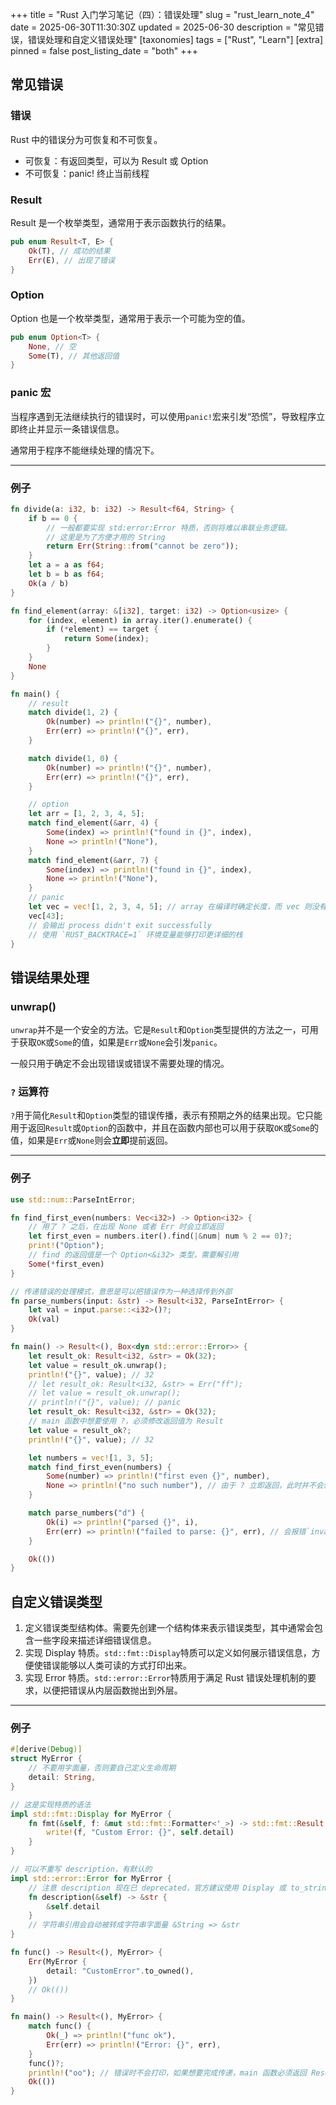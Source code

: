 +++
title = "Rust 入门学习笔记（四）：错误处理"
slug = "rust_learn_note_4"
date = 2025-06-30T11:30:30Z
updated = 2025-06-30
description = "常见错误，错误处理和自定义错误处理"
[taxonomies]
tags = ["Rust", "Learn"]
[extra]
pinned = false
post_listing_date = "both"
+++

## 常见错误

### 错误
Rust 中的错误分为可恢复和不可恢复。
- 可恢复：有返回类型，可以为 Result 或 Option
- 不可恢复：panic! 终止当前线程

### Result
Result 是一个枚举类型，通常用于表示函数执行的结果。
```rust,name=result.rs
pub enum Result<T, E> {
    Ok(T), // 成功的结果
    Err(E), // 出现了错误
}
```

### Option
Option 也是一个枚举类型，通常用于表示一个可能为空的值。
```rust,name=option.rs
pub enum Option<T> {
    None, // 空
    Some(T), // 其他返回值
}
```

### panic 宏
当程序遇到无法继续执行的错误时，可以使用`panic!`宏来引发“恐慌”，导致程序立即终止并显示一条错误信息。

通常用于程序不能继续处理的情况下。

***
### 例子
```rust
fn divide(a: i32, b: i32) -> Result<f64, String> {
    if b == 0 {
        // 一般都要实现 std:error:Error 特质，否则将难以串联业务逻辑。
        // 这里是为了方便才用的 String
        return Err(String::from("cannot be zero"));
    }
    let a = a as f64;
    let b = b as f64;
    Ok(a / b)
}

fn find_element(array: &[i32], target: i32) -> Option<usize> {
    for (index, element) in array.iter().enumerate() {
        if (*element) == target {
            return Some(index);
        }
    }
    None
}

fn main() {
    // result
    match divide(1, 2) {
        Ok(number) => println!("{}", number),
        Err(err) => println!("{}", err),
    }

    match divide(1, 0) {
        Ok(number) => println!("{}", number),
        Err(err) => println!("{}", err),
    }

    // option
    let arr = [1, 2, 3, 4, 5];
    match find_element(&arr, 4) {
        Some(index) => println!("found in {}", index),
        None => println!("None"),
    }
    match find_element(&arr, 7) {
        Some(index) => println!("found in {}", index),
        None => println!("None"),
    }
    // panic
    let vec = vec![1, 2, 3, 4, 5]; // array 在编译时确定长度，而 vec 则没有，如用 array 出现的将是编译错误而非运行时
    vec[43];
    // 会输出 process didn't exit successfully
    // 使用 `RUST_BACKTRACE=1` 环境变量能够打印更详细的栈
}
```

## 错误结果处理

### unwrap()
`unwrap`并不是一个安全的方法。它是`Result`和`Option`类型提供的方法之一，可用于获取`OK`或`Some`的值，如果是`Err`或`None`会引发`panic`。

一般只用于确定不会出现错误或错误不需要处理的情况。

### `?` 运算符
`?`用于简化`Result`和`Option`类型的错误传播，表示有预期之外的结果出现。它只能用于返回`Result`或`Option`的函数中，并且在函数内部也可以用于获取`OK`或`Some`的值，如果是`Err`或`None`则会**立即**提前返回。

***
### 例子
```rust
use std::num::ParseIntError;

fn find_first_even(numbers: Vec<i32>) -> Option<i32> {
    // 用了 ? 之后，在出现 None 或者 Err 时会立即返回
    let first_even = numbers.iter().find(|&num| num % 2 == 0)?;
    print!("Option");
    // find 的返回值是一个 Option<&i32> 类型，需要解引用
    Some(*first_even)
}

// 传递错误的处理模式，意思是可以把错误作为一种选择传到外部
fn parse_numbers(input: &str) -> Result<i32, ParseIntError> {
    let val = input.parse::<i32>()?;
    Ok(val)
}

fn main() -> Result<(), Box<dyn std::error::Error>> {
    let result_ok: Result<i32, &str> = Ok(32);
    let value = result_ok.unwrap();
    println!("{}", value); // 32
    // let result_ok: Result<i32, &str> = Err("ff");
    // let value = result_ok.unwrap();
    // println!("{}", value); // panic
    let result_ok: Result<i32, &str> = Ok(32);
    // main 函数中想要使用 ?，必须修改返回值为 Result
    let value = result_ok?;
    println!("{}", value); // 32

    let numbers = vec![1, 3, 5];
    match find_first_even(numbers) {
        Some(number) => println!("first even {}", number),
        None => println!("no such number"), // 由于 ? 立即返回，此时并不会输出 find_first_even 里打印的 `Option`
    }

    match parse_numbers("d") {
        Ok(i) => println!("parsed {}", i),
        Err(err) => println!("failed to parse: {}", err), // 会报错`invalid digit found in string`，该信息来自 ParseIntError
    }

    Ok(())
}
```

## 自定义错误类型
1. 定义错误类型结构体。需要先创建一个结构体来表示错误类型，其中通常会包含一些字段来描述详细错误信息。
2. 实现 Display 特质。`std::fmt::Display`特质可以定义如何展示错误信息，方便使错误能够以人类可读的方式打印出来。
3. 实现 Error 特质。`std::error::Error`特质用于满足 Rust 错误处理机制的要求，以便把错误从内层函数抛出到外层。

***
### 例子
```rust
#[derive(Debug)]
struct MyError {
    // 不要用字面量，否则要自己定义生命周期
    detail: String,
}

// 这是实现特质的语法
impl std::fmt::Display for MyError {
    fn fmt(&self, f: &mut std::fmt::Formatter<'_>) -> std::fmt::Result {
        write!(f, "Custom Error: {}", self.detail)
    }
}

// 可以不重写 description，有默认的
impl std::error::Error for MyError {
    // 注意 description 现在已 deprecated，官方建议使用 Display 或 to_string
    fn description(&self) -> &str {
        &self.detail
    }
    // 字符串引用会自动被转成字符串字面量 &String => &str
}

fn func() -> Result<(), MyError> {
    Err(MyError {
        detail: "CustomError".to_owned(),
    })
    // Ok(())
}

fn main() -> Result<(), MyError> {
    match func() {
        Ok(_) => println!("func ok"),
        Err(err) => println!("Error: {}", err),
    }
    func()?;
    println!("oo"); // 错误时不会打印，如果想要完成传递，main 函数必须返回 Result<(), Box<dyn std::error::Error>>
    Ok(())
}
```

